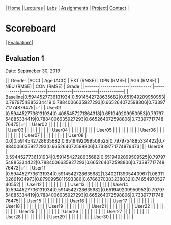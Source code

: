 | [Home](index.md) | [Lectures](lectures.md) | [Labs](labs.md) | [Assignments](assignments.md) | [Project](project.md)| [Contact](contact.md) |


# Scoreboard

| [Evaluation1](scores/evaluation1.md)|

## Evaluation 1

Date: Septmeber 30, 2019

|       | Gender (ACC) | Age (ACC) | EXT (RMSE) | OPN (RMSE) | AGR (RMSE) | NEU (RMSE) | CON (RMSE) |   Grade  |
|-------|--------------|----------:|------------|------------|------------|------------|------------|
| Baseline|0.5944527736131934|0.5914542728635682|0.651949209950953|0.7979754885334419|0.7884006635927293|0.665264072598806|0.7339771774876475|      ✅     |
| User01 |0.5944527736131934|0.4085457271364318|0.651949209950953|0.7979754885334419|0.7884006635927293|0.665264072598806|0.7339771774876475|      ✅     |
| User02 |              |           |            |            |            |            |            |            |   
| User03 |              |           |            |            |            |            |            |            |
| User04 |              |           |            |            |            |            |            |            |
| User05 |              |           |            |            |            |            |            |            |
| User06 |              |           |            |            |            |            |            |            |
| User07 |              |           |            |            |            |            |            |            |
| User08 | 0.0|0.5914542728635682|0.6519492099509525|0.7979754885334422|0.7884006635927293|0.665264072598806|0.7339771774876473|            |
| User09 | 0.5944527736131934|0.5914542728635682|0.6519492099509525|0.7979754885334422|0.7884006635927293|0.665264072598806|0.7339771774876473|      ✅     |
| User11 |0.5944527736131934|0.5914542728635682|1.3402113905440967|1.0831102661934973|0.8790995811593386|0.6766370383238032|0.7465497052740552|              | 
| User12 |              |           |            |            |            |            |            |              | 
| User13 |              |           |            |            |            |            |            |              | 
| User14 |0.5944527736131934|0.5914542728635682|0.651949209950953|0.7979754885334419|0.7884006635927293|0.665264072598806|0.7339771774876475|              | 
| User15 |              |           |            |            |            |            |            |              | 
| User16 |              |           |            |            |            |            |            |              | 
| User17 |              |           |            |            |            |            |            |              | 
| User18 |              |           |            |            |            |            |            |              | 
| User19 |              |           |            |            |            |            |            |              | 
| User21 |              |           |            |            |            |            |            |              | 
| User22 |              |           |            |            |            |            |            |              | 
| User25 |              |           |            |            |            |            |            |              | 
| User26 |              |           |            |            |            |            |            |              | 
| User27 |              |           |            |            |            |            |            |              | 
| User28 |              |           |            |            |            |            |            |              | 
| User29 |              |           |            |            |            |            |            |              | 
| User30 |              |           |            |            |            |            |            |              | 
